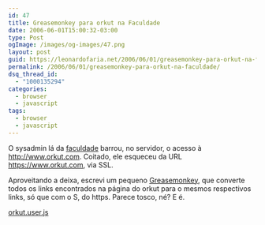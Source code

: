 ```yaml
---
id: 47
title: Greasemonkey para orkut na Faculdade
date: 2006-06-01T15:00:32-03:00
type: Post
ogImage: /images/og-images/47.png
layout: post
guid: https://leonardofaria.net/2006/06/01/greasemonkey-para-orkut-na-faculdade/
permalink: /2006/06/01/greasemonkey-para-orkut-na-faculdade/
dsq_thread_id:
  - "1000135294"
categories:
  - browser
  - javascript
tags:
  - browser
  - javascript
---
```

O sysadmin lá da [faculdade](http://www.fadom.br) barrou, no servidor, o acesso à http://www.orkut.com. Coitado, ele esqueceu da URL https://www.orkut.com, via SSL.

Aproveitando a deixa, escrevi um pequeno [Greasemonkey](http://greasemonkey.mozdev.org/), que converte todos os links encontrados na página do orkut para o mesmos respectivos links, só que com o S, do https. Parece tosco, né? E é.

<a id="p46" rel="attachment" href="https://leonardofaria.net/2006/06/01/greasemonkey-para-orkut-na-faculdade/orkutuserjs/" title="orkut.user.js">orkut.user.js</a>

